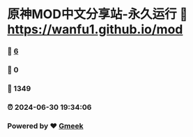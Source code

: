 # 原神MOD中文分享站-永久运行 :link: https://wanfu1.github.io/mod 
### :page_facing_up: [6](https://wanfu1.github.io/mod/tag.html) 
### :speech_balloon: 0 
### :hibiscus: 1349 
### :alarm_clock: 2024-06-30 19:34:06 
### Powered by :heart: [Gmeek](https://github.com/Meekdai/Gmeek)
